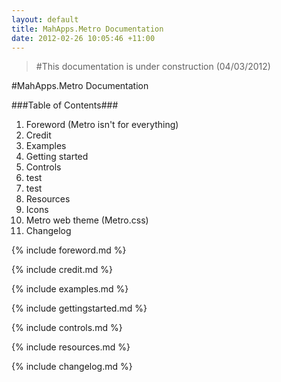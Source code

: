 ```yaml
---
layout: default
title: MahApps.Metro Documentation
date: 2012-02-26 10:05:46 +11:00
---
```


> #This documentation is under construction (04/03/2012)

#MahApps.Metro Documentation

###Table of Contents###
1. Foreword (Metro isn't for everything)
2. Credit
3. Examples
4. Getting started
5. Controls  
  1. test  
  2. test   
6. Resources
  1. Icons
  2. Metro web theme (Metro.css)
7. Changelog

{% include foreword.md %}	

{% include credit.md %}	

{% include examples.md %}

{% include gettingstarted.md %}	

{% include controls.md %}	

{% include resources.md %}

{% include changelog.md %}	
				
				
				